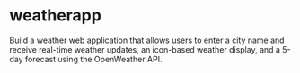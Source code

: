 # weatherapp
Build a weather web application that allows users to enter a city name and receive real-time weather updates, an icon-based weather display, and a 5-day forecast using the OpenWeather API.

